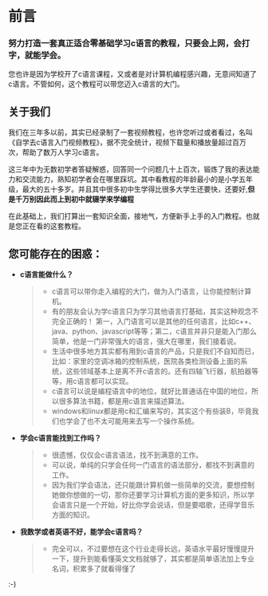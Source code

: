 # 前言

### 努力打造一套真正适合零基础学习c语言的教程，只要会上网，会打字，就能学会。

您也许是因为学校开了c语言课程，又或者是对计算机编程感兴趣，无意间知道了c语言。不管如何，这个教程可以带您迈入c语言的大门。


## 关于我们

我们在三年多以前，其实已经录制了一套视频教程，也许您听过或者看过，名叫《自学去c语言入门视频教程》，据不完全统计，视频下载量和播放量超过百万次，帮助了数万人学习c语言。

这三年中为无数初学者答疑解惑，回答同一个问题几十上百次，锻炼了我的表达能力和交流能力，熟知初学者会在哪里踩坑。其中看教程的年龄最小的是小学五年级，最大的五十多岁。并且其中很多初中生学得比很多大学生还要快，还要好,**但是千万别因此而上到初中就辍学来学编程**

在此基础上，我们打算出一套知识全面，接地气，方便新手上手的入门教程。也就是您正在看的这套教程。


## 您可能存在的困惑：

* **c语言能做什么？**
    > * c语言可以带你走入编程的大门，做为入门语言，让你能控制计算机。
    > * 有的朋友会认为学c语言只为学习其他语言打基础，其实这种观念不完全正确的！ 第一，入门语言可以是其他的任何语言，比如c++、java、python、javascript等等；第二，c语言并非只是能入门那么简单，他是一门非常强大的语言，强大在哪里，我们接着说。
    > * 生活中很多地方其实都有用到c语言的产品，只是我们不自知而已，比如：家里的空调冰箱的控制系统，医院各类检测设备上面的系统，这些领域基本上是离不开c语言的。还有四轴飞行器，航拍器等等，用c语言都可以实现。
    > * c语言可以说是编程语言中的地位，就好比普通话在中国的地位，所以很多算法书籍，都是用c语言来描述算法。
    > * windows和linux都是用c和汇编来写的，其实这个有些装B，毕竟我们也学会了也不太可能用来去写一个操作系统。

* **学会c语言能找到工作吗？**
    > * 很遗憾，仅仅会c语言语法，找不到满意的工作。
    > * 可以说，单纯的只学会任何一门语言的语法部分，都找不到满意的工作。
    > * 因为我们学会语法，还只能跟计算机做一些简单的交流，要想控制她做你想做的一切，那你还要学习计算机方面的更多知识，所以学会语言只是一个开始，好比你学会说话，但是要唱歌，还得学音乐方面的知识。

* **我数学或者英语不好，能学会c语言吗？**
    > * 完全可以，不过要想在这个行业走得长远，英语水平最好慢慢提升一下，提升到能看懂英文文档就够了，其实都是简单语法加上专业名词，积累多了就看得懂了


:-)

